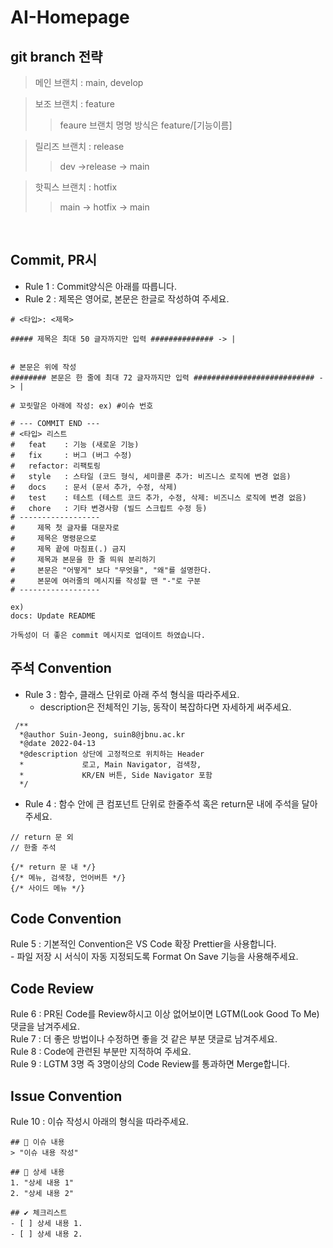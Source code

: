 # AI-Homepage

## git branch 전략

> 메인 브랜치 : main, develop

> 보조 브랜치 : feature
>
> > feaure 브랜치 명명 방식은 feature/[기능이름]

> 릴리즈 브랜치 : release
>
> > dev ->release -> main

> 핫픽스 브랜치 : hotfix
>
> > main -> hotfix -> main

&nbsp;

## Commit, PR시
- Rule 1 : Commit양식은 아래를 따릅니다.   
- Rule 2 : 제목은 영어로, 본문은 한글로 작성하여 주세요.

```
# <타입>: <제목>

##### 제목은 최대 50 글자까지만 입력 ############## -> |


# 본문은 위에 작성
######## 본문은 한 줄에 최대 72 글자까지만 입력 ########################### -> |

# 꼬릿말은 아래에 작성: ex) #이슈 번호

# --- COMMIT END ---
# <타입> 리스트
#   feat    : 기능 (새로운 기능)
#   fix     : 버그 (버그 수정)
#   refactor: 리팩토링
#   style   : 스타일 (코드 형식, 세미콜론 추가: 비즈니스 로직에 변경 없음)
#   docs    : 문서 (문서 추가, 수정, 삭제)
#   test    : 테스트 (테스트 코드 추가, 수정, 삭제: 비즈니스 로직에 변경 없음)
#   chore   : 기타 변경사항 (빌드 스크립트 수정 등)
# ------------------
#     제목 첫 글자를 대문자로
#     제목은 명령문으로
#     제목 끝에 마침표(.) 금지
#     제목과 본문을 한 줄 띄워 분리하기
#     본문은 "어떻게" 보다 "무엇을", "왜"를 설명한다.
#     본문에 여러줄의 메시지를 작성할 땐 "-"로 구분
# ------------------  
```

```
ex)   
docs: Update README

가독성이 더 좋은 commit 메시지로 업데이트 하였습니다.
```

## 주석 Convention
- Rule 3 : 함수, 클래스 단위로 아래 주석 형식을 따라주세요.
	- description은 전체적인 기능, 동작이 복잡하다면 자세하게 써주세요.

```
 /**
  *@author Suin-Jeong, suin8@jbnu.ac.kr
  *@date 2022-04-13
  *@description 상단에 고정적으로 위치하는 Header
  *             로고, Main Navigator, 검색창,
  *             KR/EN 버튼, Side Navigator 포함
  */
  ```
  
- Rule 4 : 함수 안에 큰 컴포넌트 단위로 한줄주석 혹은 return문 내에 주석을 달아주세요.

```
// return 문 외
// 한줄 주석

{/* return 문 내 */}
{/* 메뉴, 검색창, 언어버튼 */}
{/* 사이드 메뉴 */}
```

## Code Convention
Rule 5 : 기본적인 Convention은 VS Code 확장 Prettier을 사용합니다.   
	- 파일 저장 시 서식이 자동 지정되도록 Format On Save 기능을 사용해주세요.

## Code Review
Rule 6 : PR된 Code를 Review하시고 이상 없어보이면 LGTM(Look Good To Me) 댓글을 남겨주세요.   
Rule 7 : 더 좋은 방법이나 수정하면 좋을 것 같은 부분 댓글로 남겨주세요.   
Rule 8 : Code에 관련된 부분만 지적하여 주세요.   
Rule 9 : LGTM 3명 즉 3명이상의 Code Review를 통과하면 Merge합니다.   

## Issue Convention   
Rule 10 : 이슈 작성시 아래의 형식을 따라주세요.
```
## 📒 이슈 내용
> "이슈 내용 작성"

## 📑 상세 내용
1. "상세 내용 1"
2. "상세 내용 2"

## ✔️ 체크리스트
- [ ] 상세 내용 1. 
- [ ] 상세 내용 2. 
```
